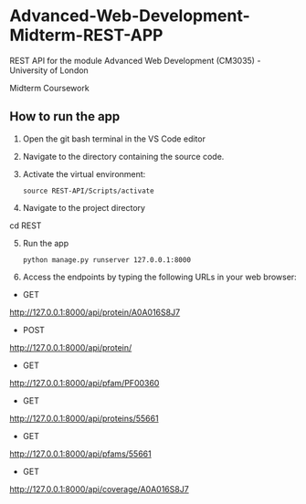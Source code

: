 # Advanced-Web-Development-Midterm-REST-APP

REST API for the module Advanced Web Development (CM3035) - University of London

Midterm Coursework


## How to run the app

1. Open the git bash terminal in the VS Code editor

2. Navigate to the directory containing the source code.

3. Activate the virtual environment:

    `source REST-API/Scripts/activate`

4. Navigate to the project directory

cd REST

5. Run the app

    `python manage.py runserver 127.0.0.1:8000`

6. Access the endpoints by typing the following URLs in your web browser:

* GET

http://127.0.0.1:8000/api/protein/A0A016S8J7

* POST

http://127.0.0.1:8000/api/protein/

* GET

http://127.0.0.1:8000/api/pfam/PF00360

* GET

http://127.0.0.1:8000/api/proteins/55661

* GET

http://127.0.0.1:8000/api/pfams/55661

* GET

http://127.0.0.1:8000/api/coverage/A0A016S8J7
